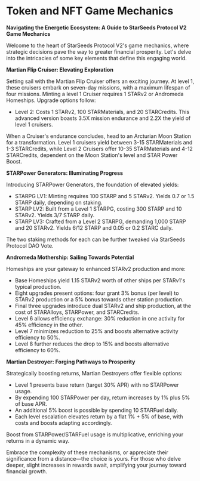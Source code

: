 # Token and NFT Game Mechanics

**Navigating the Energetic Ecosystem: A Guide to StarSeeds Protocol V2 Game Mechanics**

Welcome to the heart of StarSeeds Protocol V2's game mechanics, where strategic decisions pave the way to greater financial prosperity. Let's delve into the intricacies of some key elements that define this engaging world.

**Martian Flip Cruiser: Elevating Exploration**

Setting sail with the Martian Flip Cruiser offers an exciting journey. At level 1, these cruisers embark on seven-day missions, with a maximum lifespan of four missions. Minting a level 1 Cruiser requires 1 STARv2 or Andromeda Homeships. Upgrade options follow:

* Level 2: Costs 1 STARv2, 100 STARMaterials, and 20 STARCredits. This advanced version boasts 3.5X mission endurance and 2.2X the yield of level 1 cruisers.

When a Cruiser's endurance concludes, head to an Arcturian Moon Station for a transformation. Level 1 cruisers yield between 3-15 STARMaterials and 1-3 STARCredits, while Level 2 Cruisers offer 10-35 STARMaterials and 4-12 STARCredits, dependent on the Moon Station's level and STAR Power Boost.

**STARPower Generators: Illuminating Progress**

Introducing STARPower Generators, the foundation of elevated yields:

* STARPG LV1: Minting requires 100 STARP and 5 STARv2. Yields 0.7 or 1.5 STARP daily, depending on staking.
* STARP LV2: Built from a Level 1 STARPG, costing 300 STARP and 10 STARv2. Yields 3/7 STARP daily.
* STARP LV3: Crafted from a Level 2 STARPG, demanding 1,000 STARP and 20 STARv2. Yields 6/12 STARP and 0.05 or 0.2 STARC daily.

The two staking methods for each can be further tweaked via StarSeeds Protocol DAO Vote.

**Andromeda Mothership: Sailing Towards Potential**

Homeships are your gateway to enhanced STARv2 production and more:

* Base Homeships yield 1.15 STARv2 worth of other ships per STARv1's typical production.
* Eight upgrades present options: four grant 3% bonus (per level) to STARv2 production or a 5% bonus towards other station production.
* Final three upgrades introduce dual STARv2 and ship production, at the cost of STARAlloys, STARPower, and STARCredits.
* Level 6 allows efficiency exchange: 30% reduction in one activity for 45% efficiency in the other.
* Level 7 minimizes reduction to 25% and boosts alternative activity efficiency to 50%.
* Level 8 further reduces the drop to 15% and boosts alternative efficiency to 60%.

**Martian Destroyer: Forging Pathways to Prosperity**

Strategically boosting returns, Martian Destroyers offer flexible options:

* Level 1 presents base return (target 30% APR) with no STARPower usage.
* By expending 100 STARPower per day, return increases by 1% plus 5% of base APR.
* An additional 5% boost is possible by spending 10 STARFuel daily.
* Each level escalation elevates return by a flat 1% + 5% of base, with costs and boosts adapting accordingly.

Boost from STARPower/STARFuel usage is multiplicative, enriching your returns in a dynamic way.

Embrace the complexity of these mechanisms, or appreciate their significance from a distance—the choice is yours. For those who delve deeper, slight increases in rewards await, amplifying your journey toward financial growth.
